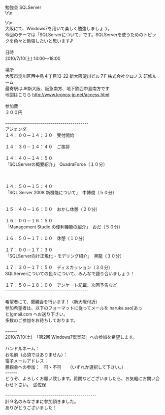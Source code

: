 <div class=\"pico_tags\">勉強会 SQLServer</div>\r\n<p><a id=\"top_of_pico_body\" name=\"top_of_pico_body\"></a></p>\r\n<div
    id=\"pico_body\" class=\"pico_body\">
    大阪にて、Windows7を用いて楽しく勉強しましょう。<br />今回のテーマは「SQLServerについて」です。SQLServerを使うためのトピックを色々と勉強したいと思います♪<br /><br />日時<br />
    2010/7/10(土) 14:00～18:00<br /><br />場所<br /> 大阪市淀川区西中島４丁目13-22 新大阪淀川ビル７F 株式会社クロノス 研修ルーム<br />
    最寄駅はJR新大阪、阪急南方、地下鉄西中島南方です<br /> 地図はこちら <a href=\"http://www.kronos-jp.net/access.html\"
        target=\"_blank\">http://www.kronos-jp.net/access.html</a><br /><br />参加費<br />
    ３００円<br /><br />------------------------------------------<br />アジェンダ<br />１４：００－１４：３０　受付開始<br /><br />１４：３０－１４：４０　ご挨拶<br /><br />１４：４０－１４：５０<br />
    「SQLServerの概要紹介」　QuadraForce（１０分）<br /><br /> <br /> <br />１４：５０－１５：４０<br /> 「SQL Server 2008
    新機能について」　中博俊（５０分）<br /><br /><br />１５：４０－１６：００　おかし休憩（２０分）<br /><br />１６：００－１６：５０<br /> 「Management Studio
    の便利機能の紹介」　おだ（５０分）<br /><br />１６：５０－１７：００　休憩（１０分）<br /><br />１７：００－１７：３０<br />
    「SQLServer向け正規化・モデリング紹介」　黒龍（３０分）<br /><br />１７：３０－１７：５０　ディスカッション（３０分）<br />
    SQLServerについての色々について、みんなで語り合いましょう！<br /><br />１７：５０－１８：００　アンケート記載、次回予告など<br />------------------------------------------<br /><br />希望者にて、懇親会を行います！（新大阪付近）<br />参加希望者は、以下のフォーマットに従ってメールを
    haruka.sao[あっと]gmail.com へお送り下さい。<br />多数のご参加をお待ちしております。<br /><br />------<br />2010/7/10(土)　「第2回
    Windows7倶楽部」への参加を希望します。<br /><br />ハンドルネーム：<br />お名前（必須ではありません）：<br />電子メールアドレス：<br />懇親会への参加：　可・不可　　（いずれか選択して下さい。）<br />------<br />どうぞ、よろしくお願い致します。質問などございましたら、お気軽にお問い合わせ下さい。　遥佐保<br /><br />----------------------------------------------<br />計９名のみなさまに参加頂きました。<br />ありがとうございました！
</div>